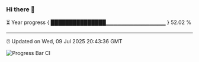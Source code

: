 ### Hi there 👋

⏳ Year progress { ███████████████▁▁▁▁▁▁▁▁▁▁▁▁▁▁▁ } 52.02 %

---

⏰ Updated on Wed, 09 Jul 2025 20:43:36 GMT

![Progress Bar CI](https://github.com/IshwaranRudhara/GIT-ACTION/workflows/Progress%20Bar%20CI/badge.svg)
